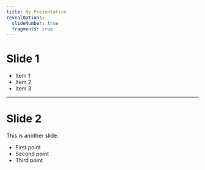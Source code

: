 ```yaml
---
title: My Presentation
revealOptions:
  slideNumber: true
  fragments: true
---
```


# Slide 1
- Item 1 <!-- .element: class="fragment" -->
- Item 2 <!-- .element: class="fragment" -->
- Item 3 <!-- .element: class="fragment" -->

---

# Slide 2
This is another slide.

- First point <!-- .element: class="fragment" -->
- Second point <!-- .element: class="fragment" -->
- Third point <!-- .element: class="fragment" -->
